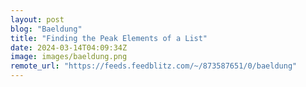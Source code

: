 ```yaml
---
layout: post
blog: "Baeldung"
title: "Finding the Peak Elements of a List"
date: 2024-03-14T04:09:34Z
image: images/baeldung.png
remote_url: "https://feeds.feedblitz.com/~/873587651/0/baeldung"
---
```

